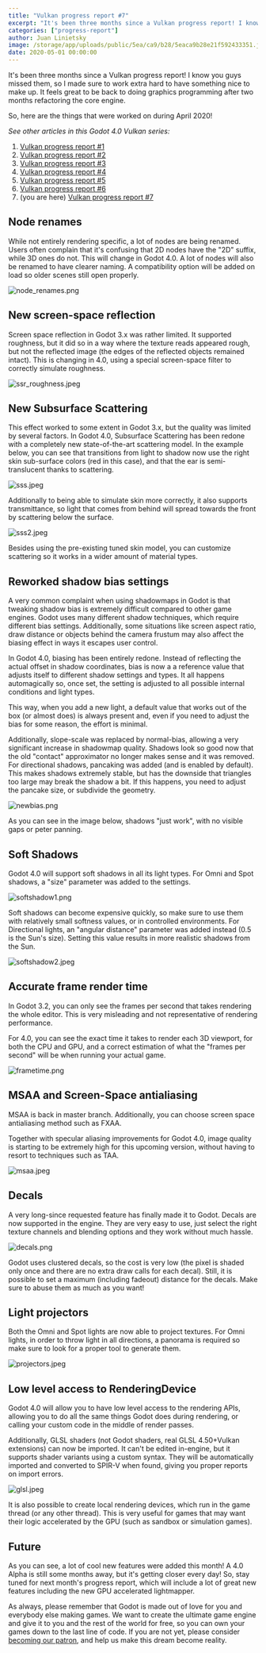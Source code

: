 ```yaml
---
title: "Vulkan progress report #7"
excerpt: "It's been three months since a Vulkan progress report! I know you guys missed them, so I made sure to work extra hard to have something nice to make up. It feels great to be back to doing graphics programming after two months refactoring the core engine."
categories: ["progress-report"]
author: Juan Linietsky
image: /storage/app/uploads/public/5ea/ca9/b28/5eaca9b28e21f592433351.jpeg
date: 2020-05-01 00:00:00
---
```


It's been three months since a Vulkan progress report! I know you guys missed them, so I made sure to work extra hard to have something nice to make up. It feels great to be back to doing graphics programming after two months refactoring the core engine.

So, here are the things that were worked on during April 2020!

*See other articles in this Godot 4.0 Vulkan series:*

1. [Vulkan progress report #1](https://godotengine.org/article/vulkan-progress-report-1)
2. [Vulkan progress report #2](https://godotengine.org/article/vulkan-progress-report-2)
3. [Vulkan progress report #3](https://godotengine.org/article/vulkan-progress-report-3)
4. [Vulkan progress report #4](https://godotengine.org/article/vulkan-progress-report-4)
5. [Vulkan progress report #5](https://godotengine.org/article/vulkan-progress-report-5)
6. [Vulkan progress report #6](https://godotengine.org/article/vulkan-progress-report-6)
7. (you are here) [Vulkan progress report #7](https://godotengine.org/article/vulkan-progress-report-7)

## Node renames

While not entirely rendering specific, a lot of nodes are being renamed. Users often complain that it's confusing that 2D nodes have the "2D" suffix, while 3D ones do not. This will change in Godot 4.0. A lot of nodes will also be renamed to have clearer naming. A compatibility option will be added on load so older scenes still open properly.

![node_renames.png](/storage/app/uploads/public/5ea/c9d/3db/5eac9d3dbbe51072383889.png)

## New screen-space reflection

Screen space reflection in Godot 3.x was rather limited. It supported roughness, but it did so in a way where the texture reads appeared rough, but not the reflected image (the edges of the reflected objects remained intact). This is changing in 4.0, using a special screen-space filter to correctly simulate roughness.

![ssr_roughness.jpeg](/storage/app/uploads/public/5ea/c9d/data/5eac9ddaaa75f607495001.jpeg)

## New Subsurface Scattering

This effect worked to some extent in Godot 3.x, but the quality was limited by several factors. In Godot 4.0, Subsurface Scattering has been redone with a completely new state-of-the-art scattering model. In the example below, you can see that transitions from light to shadow now use the right skin sub-surface colors (red in this case), and that the ear is semi-translucent thanks to scattering.

![sss.jpeg](/storage/app/uploads/public/5ea/c9e/d77/5eac9ed77de4f353003428.jpeg)

Additionally to being able to simulate skin more correctly, it also supports transmittance, so light that comes from behind will spread towards the front by scattering below the surface.

![sss2.jpeg](/storage/app/uploads/public/5ea/c9f/569/5eac9f5698271747075184.jpeg)

Besides using the pre-existing tuned skin model, you can customize scattering so it works in a wider amount of material types.

## Reworked shadow bias settings

A very common complaint when using shadowmaps in Godot is that tweaking shadow bias is extremely difficult compared to other game engines. Godot uses many different shadow techniques, which require different bias settings. Additionally, some situations like screen aspect ratio, draw distance or objects behind the camera frustum may also affect the biasing effect in ways it escapes user control.

In Godot 4.0, biasing has been entirely redone. Instead of reflecting the actual offset in shadow coordinates, bias is now a a reference value that adjusts itself to different shadow settings and types. It all happens automagically so, once set, the setting is adjusted to all possible internal conditions and light types.

This way, when you add a new light, a default value that works out of the box (or almost does) is always present and,  even if you need to adjust the bias for some reason, the effort is minimal.

Additionally, slope-scale was replaced by normal-bias, allowing a very significant increase in shadowmap quality. Shadows look so good now that the old "contact" approximator no longer makes sense and it was removed. For directional shadows, pancaking was added (and is enabled by default). This makes shadows extremely stable, but has the downside that triangles too large may break the shadow a bit. If this happens, you need to adjust the pancake size, or subdivide the geometry.

![newbias.png](/storage/app/uploads/public/5ea/ca1/762/5eaca17628e6f319355812.png)

As you can see in the image below, shadows "just work", with no visible gaps or peter panning.

## Soft Shadows

Godot 4.0 will support soft shadows in all its light types. For Omni and Spot shadows, a "size" parameter was added to the settings.

![softshadow1.png](/storage/app/uploads/public/5ea/ca2/9c9/5eaca29c9c577395303319.png)

Soft shadows can become expensive quickly, so make sure to use them with relatively small softness values, or in controlled environments. For Directional lights, an "angular distance" parameter was added instead (0.5 is the Sun's size). Setting this value results in more realistic shadows from the Sun.

![softshadow2.jpeg](/storage/app/uploads/public/5ea/ca2/f3d/5eaca2f3d580f007549925.jpeg)

## Accurate frame render time

In Godot 3.2, you can only see the frames per second that takes rendering the whole editor. This is very misleading and not representative of rendering performance.

For 4.0, you can see the exact time it takes to render each 3D viewport, for both the CPU and GPU, and a correct estimation of what the "frames per second" will be when running your actual game.


![frametime.png](/storage/app/uploads/public/5ea/ca3/992/5eaca3992abf2483827201.png)

## MSAA and Screen-Space antialiasing

MSAA is back in master branch. Additionally, you can choose screen space antialiasing method such as FXAA.

Together with specular aliasing improvements for Godot 4.0, image quality is starting to be extremely high for this upcoming version, without having to resort to techniques such as TAA.


![msaa.jpeg](/storage/app/uploads/public/5ea/ca4/184/5eaca41843bd7059021546.jpeg)

## Decals

A very long-since requested feature has finally made it to Godot. Decals are now supported in the engine. They are very easy to use, just select the right texture channels and blending options and they work without much hassle.

![decals.png](/storage/app/uploads/public/5ea/ca4/7fa/5eaca47fa3b0f867779520.png)

Godot uses clustered decals, so the cost is very low (the pixel is shaded only once and there are no extra draw calls for each decal). Still, it is possible to set a maximum (including fadeout) distance for the decals. Make sure to abuse them as much as you want!

## Light projectors

Both the Omni and Spot lights are now able to project textures. For Omni lights, in order to throw light in all directions, a panorama is required so make sure to look for a proper tool to generate them.

![projectors.jpeg](/storage/app/uploads/public/5ea/ca5/6a8/5eaca56a8beaa637264799.jpeg)


## Low level access to RenderingDevice

Godot 4.0 will allow you to have low level access to the rendering APIs, allowing you to do all the same things Godot does during rendering, or calling your custom code in the middle of render passes.

Additionally, GLSL shaders (not Godot shaders, real GLSL 4.50+Vulkan extensions) can now be imported. It can't be edited in-engine, but it supports shader variants using a custom syntax. They will be automatically imported and converted to SPIR-V when found, giving you proper reports on import errors.

![glsl.jpeg](/storage/app/uploads/public/5ea/ca6/6b7/5eaca66b74041506577562.jpeg)

It is also possible to create local rendering devices, which run in the game thread (or any other thread). This is very useful for games that may want their logic accelerated by the GPU (such as sandbox or simulation games).

## Future

As you can see, a lot of cool new features were added this month! A 4.0 Alpha is still some months away, but it's getting closer every day! So, stay tuned for next month's progress report, which will include a lot of great new features including the new GPU accelerated lightmapper.

As always, please remember that Godot is made out of love for you and everybody else making games. We want to create the ultimate game engine and give it to you and the rest of the world for free, so you can own your games down to the last line of code. If you are not yet, please consider [becoming our patron](https://www.patreon.com/godotengine), and help us make this dream become reality.
